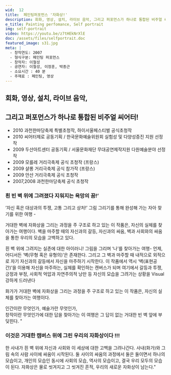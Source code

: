 ```yaml
---
wid:  12
title:  페인팅퍼포먼스 '자화상!'
description: 회화, 영상, 설치, 라이브 음악, 그리고 퍼포먼스가 하나로 통합된 비주얼 씨어터!
e_title: Painting perfomance, Self portrait
img: self-portrait
video: https://youtu.be/z7tHEkNrXlE
doc: /assets/files/selfportrait.doc
featured_image: s31.jpg
meta: |
  - 창작연도: 2007
  - 형식구분: 페인팅 퍼포먼스
  - 창작자: 이철성
  - 공연자: 이철성, 이정훈, 박종근
  - 소요시간 : 40 분
  - 주재료 : 페인팅, 영상
---
```


## 회화, 영상, 설치, 라이브 음악,

## 그리고 퍼포먼스가 하나로 통합된 비주얼 씨어터!

- 2010 과천한마당축제 특별초청작, 하이서울페스티벌 공식초청작
- 2010 씨어터제로 공동기획 / 한국문화예술위원회 실험성 및 다양성증진 지원 선정작
- 2009 두산아트센터 공동기획 / 서울문화재단 무대공연제작지원 다원예술분야 선정작
- 2009 모를레 거리극축제 공식 초청작 (프랑스)
- 2009 샬롱 거리극축제 공식 참가작 (프랑스)
- 2009 안산 거리극축제 공식 초청작
- 2007,2008 과천한마당축제 공식 초청작

### 흰 빈 벽 위에 그려졌다 지워지는 욕망의 꿈!’ 
‘자신 혹은 대상과의 투쟁, 고통 그리고 상처!’ 
그림 그리기를 통해 완성해 가는 자아 찾기를 위한 여행 - 

거대한 벽에 자화상을 그리는 과정을 주 구조로 하고 있는 이 작품은, 자신의 실체를 찾아가는 여행이다. 벽을 마주할 때의 자신과의 갈등, 자신과의 싸움, 벽과 사회와의 싸움을 통한 우리의 모습을 고백하고 있다.  

흰 벽 위에 그려지는 실존에 대한 아이러니!
그림을 그리며 ‘나’를 찾아가는 여행-
언제, 어디서든 ‘벽(무형 혹은 유형의)’은 존재한다. 그리고 그 벽과 마주할 때 내적으로 외적으로 자기 자신과의 갈등에서 자신을 마주하기 시작한다. 
이 작품에서 역시 ‘벽(표현공간)’을 이용해 자신을 마주하는, 실체를 확인하는 캔버스가 되며 여기에서 갈등과 투쟁, 긍정과 부정, 사회적 억압과 자연주의적 낭만 등 자신의 모습을 그려가는 상황을 Visual 강하게 드러낸다

화가가 거대한 벽에 자화상을 그리는 과정을 주 구조로 하고 있는 이 작품은,
자신의 실체를 찾아가는 여행이다. 

인간이란 무엇인가, 예술가란 무엇인가,  
창작이란 무엇인가에 대한 답을 찾아가는 
이 여행은 그 답이 없는 거대한 빈 벽 앞에 부딪힌다. "


### 이것은 거대한 캠버스 위에 그린 우리의 자화상이다 !!!

한 사내가 흰 벽 위에 자신과 사회와 이 세상에 대한 고백을 그려나간다. 사내(화가)와 그림 속의 사람 사이에 싸움이 시작된다. 
둘 사이의 싸움의 과정에서 둘은 둘이면서 하나의 모습이고, 개인의 모습인 동시에 사회의 모습, 역사의 모습이고, 결국 우리 모두의 모습이 된다. 
자화상은 물로 씻겨지고 그 씻겨진 흔적, 우리의 새로운 자화상이 남는다."
